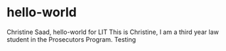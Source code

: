 # hello-world
Christine Saad, hello-world for LIT
This is Christine, I am a third year law student in the Prosecutors Program. 
Testing
